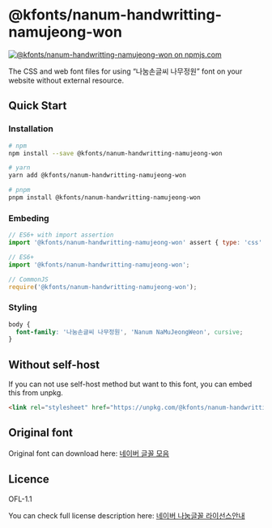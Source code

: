 # @kfonts/nanum-handwritting-namujeong-won

[![@kfonts/nanum-handwritting-namujeong-won on npmjs.com](https://img.shields.io/npm/v/%40kfonts%2Fnanum-handwritting-namujeong-won)](https://www.npmjs.com/package/@kfonts/nanum-handwritting-namujeong-won)

The CSS and web font files for using &OpenCurlyDoubleQuote;나눔손글씨 나무정원&CloseCurlyDoubleQuote; font on your website without external resource.

## Quick Start

### Installation

```sh
# npm
npm install --save @kfonts/nanum-handwritting-namujeong-won

# yarn
yarn add @kfonts/nanum-handwritting-namujeong-won

# pnpm
pnpm install @kfonts/nanum-handwritting-namujeong-won
```

### Embeding

```js
// ES6+ with import assertion
import '@kfonts/nanum-handwritting-namujeong-won' assert { type: 'css' };

// ES6+
import '@kfonts/nanum-handwritting-namujeong-won';

// CommonJS
require('@kfonts/nanum-handwritting-namujeong-won');
```

### Styling

```css
body {
  font-family: '나눔손글씨 나무정원', 'Nanum NaMuJeongWeon', cursive;
}
```

## Without self-host

If you can not use self-host method but want to this font, you can embed this from unpkg.

```html
<link rel="stylesheet" href="https://unpkg.com/@kfonts/nanum-handwritting-namujeong-won/index.css" />
```

## Original font

Original font can download here: [네이버 글꼴 모음](https://hangeul.naver.com/font)

## Licence

OFL-1.1

You can check full license description here: [네이버 나눔글꼴 라이선스안내](https://help.naver.com/service/30016/contents/18088?osType=PC&lang=ko)
